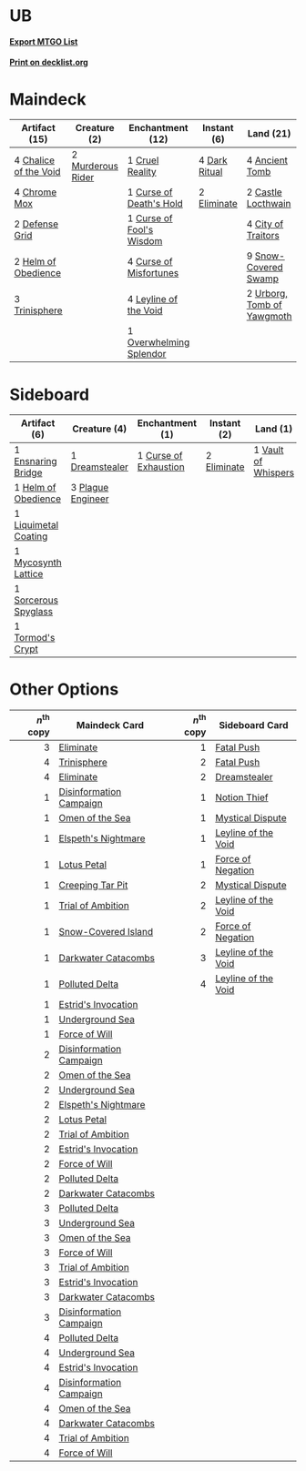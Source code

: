 # UB

#### [Export MTGO List](../collection/UB/UB.txt)
#### [Print on decklist.org](http://decklist.org/?deckmain=4%09Ancient%20Tomb%0A2%09Castle%20Locthwain%0A4%09Chalice%20of%20the%20Void%0A4%09Chrome%20Mox%0A4%09City%20of%20Traitors%0A1%09Cruel%20Reality%0A1%09Curse%20of%20Death's%20Hold%0A1%09Curse%20of%20Fool's%20Wisdom%0A4%09Curse%20of%20Misfortunes%0A4%09Dark%20Ritual%0A2%09Defense%20Grid%0A2%09Eliminate%0A2%09Helm%20of%20Obedience%0A4%09Karn,%20the%20Great%20Creator%0A4%09Leyline%20of%20the%20Void%0A2%09Murderous%20Rider%0A1%09Overwhelming%20Splendor%0A9%09Snow-Covered%20Swamp%0A3%09Trinisphere%0A2%09Urborg,%20Tomb%20of%20Yawgmoth&deckside=1%09Curse%20of%20Exhaustion%0A1%09Dreamstealer%0A2%09Eliminate%0A1%09Ensnaring%20Bridge%0A1%09Helm%20of%20Obedience%0A1%09Liliana,%20the%20Last%20Hope%0A1%09Liquimetal%20Coating%0A1%09Mycosynth%20Lattice%0A3%09Plague%20Engineer%0A1%09Sorcerous%20Spyglass%0A1%09Tormod's%20Crypt%0A1%09Vault%20of%20Whispers)
# Maindeck

|                                         Artifact (15)                                          |                                        Creature (2)                                        |                                         Enchantment (12)                                          |                                     Instant (6)                                      |                                              Land (21)                                              |                                          Planeswalker (4)                                          |
|------------------------------------------------------------------------------------------------|--------------------------------------------------------------------------------------------|---------------------------------------------------------------------------------------------------|--------------------------------------------------------------------------------------|-----------------------------------------------------------------------------------------------------|----------------------------------------------------------------------------------------------------|
|4 [Chalice of the Void](http://gatherer.wizards.com/Pages/Card/Details.aspx?multiverseid=442211)|2 [Murderous Rider](http://gatherer.wizards.com/Pages/Card/Details.aspx?multiverseid=473059)|1 [Cruel Reality](http://gatherer.wizards.com/Pages/Card/Details.aspx?multiverseid=426786)         |4 [Dark Ritual](http://gatherer.wizards.com/Pages/Card/Details.aspx?multiverseid=651) |4 [Ancient Tomb](http://gatherer.wizards.com/Pages/Card/Details.aspx?multiverseid=409567)            |4 [Karn, the Great Creator](http://gatherer.wizards.com/Pages/Card/Details.aspx?multiverseid=460928)|
|4 [Chrome Mox](http://gatherer.wizards.com/Pages/Card/Details.aspx?multiverseid=413761)         |                                                                                            |1 [Curse of Death's Hold](http://gatherer.wizards.com/Pages/Card/Details.aspx?multiverseid=227075) |2 [Eliminate](http://gatherer.wizards.com/Pages/Card/Details.aspx?multiverseid=485420)|2 [Castle Locthwain](http://gatherer.wizards.com/Pages/Card/Details.aspx?multiverseid=473203)        |                                                                                                    |
|2 [Defense Grid](http://gatherer.wizards.com/Pages/Card/Details.aspx?multiverseid=45481)        |                                                                                            |1 [Curse of Fool's Wisdom](http://gatherer.wizards.com/Pages/Card/Details.aspx?multiverseid=470562)|                                                                                      |4 [City of Traitors](http://gatherer.wizards.com/Pages/Card/Details.aspx?multiverseid=6168)          |                                                                                                    |
|2 [Helm of Obedience](http://gatherer.wizards.com/Pages/Card/Details.aspx?multiverseid=3047)    |                                                                                            |4 [Curse of Misfortunes](http://gatherer.wizards.com/Pages/Card/Details.aspx?multiverseid=262874)  |                                                                                      |9 [Snow-Covered Swamp](http://gatherer.wizards.com/Pages/Card/Details.aspx?multiverseid=121256)      |                                                                                                    |
|3 [Trinisphere](http://gatherer.wizards.com/Pages/Card/Details.aspx?multiverseid=43545)         |                                                                                            |4 [Leyline of the Void](http://gatherer.wizards.com/Pages/Card/Details.aspx?multiverseid=107682)   |                                                                                      |2 [Urborg, Tomb of Yawgmoth](http://gatherer.wizards.com/Pages/Card/Details.aspx?multiverseid=383425)|                                                                                                    |
|                                                                                                |                                                                                            |1 [Overwhelming Splendor](http://gatherer.wizards.com/Pages/Card/Details.aspx?multiverseid=430708) |                                                                                      |                                                                                                     |                                                                                                    |


# Sideboard

|                                         Artifact (6)                                          |                                        Creature (4)                                        |                                        Enchantment (1)                                         |                                     Instant (2)                                      |                                           Land (1)                                           |                                         Planeswalker (1)                                          |
|-----------------------------------------------------------------------------------------------|--------------------------------------------------------------------------------------------|------------------------------------------------------------------------------------------------|--------------------------------------------------------------------------------------|----------------------------------------------------------------------------------------------|---------------------------------------------------------------------------------------------------|
|1 [Ensnaring Bridge](http://gatherer.wizards.com/Pages/Card/Details.aspx?multiverseid=15866)   |1 [Dreamstealer](http://gatherer.wizards.com/Pages/Card/Details.aspx?multiverseid=430752)   |1 [Curse of Exhaustion](http://gatherer.wizards.com/Pages/Card/Details.aspx?multiverseid=226729)|2 [Eliminate](http://gatherer.wizards.com/Pages/Card/Details.aspx?multiverseid=485420)|1 [Vault of Whispers](http://gatherer.wizards.com/Pages/Card/Details.aspx?multiverseid=205313)|1 [Liliana, the Last Hope](http://gatherer.wizards.com/Pages/Card/Details.aspx?multiverseid=414388)|
|1 [Helm of Obedience](http://gatherer.wizards.com/Pages/Card/Details.aspx?multiverseid=3047)   |3 [Plague Engineer](http://gatherer.wizards.com/Pages/Card/Details.aspx?multiverseid=464049)|                                                                                                |                                                                                      |                                                                                              |                                                                                                   |
|1 [Liquimetal Coating](http://gatherer.wizards.com/Pages/Card/Details.aspx?multiverseid=389578)|                                                                                            |                                                                                                |                                                                                      |                                                                                              |                                                                                                   |
|1 [Mycosynth Lattice](http://gatherer.wizards.com/Pages/Card/Details.aspx?multiverseid=446209) |                                                                                            |                                                                                                |                                                                                      |                                                                                              |                                                                                                   |
|1 [Sorcerous Spyglass](http://gatherer.wizards.com/Pages/Card/Details.aspx?multiverseid=435407)|                                                                                            |                                                                                                |                                                                                      |                                                                                              |                                                                                                   |
|1 [Tormod's Crypt](http://gatherer.wizards.com/Pages/Card/Details.aspx?multiverseid=389723)    |                                                                                            |                                                                                                |                                                                                      |                                                                                              |                                                                                                   |


# Other Options

|*n*<sup>th</sup> copy|                                          Maindeck Card                                           |*n*<sup>th</sup> copy|                                        Sideboard Card                                        |
|--------------------:|--------------------------------------------------------------------------------------------------|--------------------:|----------------------------------------------------------------------------------------------|
|                    3|[Eliminate](http://gatherer.wizards.com/Pages/Card/Details.aspx?multiverseid=485420)              |                    1|[Fatal Push](http://gatherer.wizards.com/Pages/Card/Details.aspx?multiverseid=423724)         |
|                    4|[Trinisphere](http://gatherer.wizards.com/Pages/Card/Details.aspx?multiverseid=43545)             |                    2|[Fatal Push](http://gatherer.wizards.com/Pages/Card/Details.aspx?multiverseid=423724)         |
|                    4|[Eliminate](http://gatherer.wizards.com/Pages/Card/Details.aspx?multiverseid=485420)              |                    2|[Dreamstealer](http://gatherer.wizards.com/Pages/Card/Details.aspx?multiverseid=430752)       |
|                    1|[Disinformation Campaign](http://gatherer.wizards.com/Pages/Card/Details.aspx?multiverseid=452917)|                    1|[Notion Thief](http://gatherer.wizards.com/Pages/Card/Details.aspx?multiverseid=442200)       |
|                    1|[Omen of the Sea](http://gatherer.wizards.com/Pages/Card/Details.aspx?multiverseid=476309)        |                    1|[Mystical Dispute](http://gatherer.wizards.com/Pages/Card/Details.aspx?multiverseid=473020)   |
|                    1|[Elspeth's Nightmare](http://gatherer.wizards.com/Pages/Card/Details.aspx?multiverseid=476342)    |                    1|[Leyline of the Void](http://gatherer.wizards.com/Pages/Card/Details.aspx?multiverseid=107682)|
|                    1|[Lotus Petal](http://gatherer.wizards.com/Pages/Card/Details.aspx?multiverseid=420602)            |                    1|[Force of Negation](http://gatherer.wizards.com/Pages/Card/Details.aspx?multiverseid=464001)  |
|                    1|[Creeping Tar Pit](http://gatherer.wizards.com/Pages/Card/Details.aspx?multiverseid=457138)       |                    2|[Mystical Dispute](http://gatherer.wizards.com/Pages/Card/Details.aspx?multiverseid=473020)   |
|                    1|[Trial of Ambition](http://gatherer.wizards.com/Pages/Card/Details.aspx?multiverseid=426815)      |                    2|[Leyline of the Void](http://gatherer.wizards.com/Pages/Card/Details.aspx?multiverseid=107682)|
|                    1|[Snow-Covered Island](http://gatherer.wizards.com/Pages/Card/Details.aspx?multiverseid=121130)    |                    2|[Force of Negation](http://gatherer.wizards.com/Pages/Card/Details.aspx?multiverseid=464001)  |
|                    1|[Darkwater Catacombs](http://gatherer.wizards.com/Pages/Card/Details.aspx?multiverseid=420906)    |                    3|[Leyline of the Void](http://gatherer.wizards.com/Pages/Card/Details.aspx?multiverseid=107682)|
|                    1|[Polluted Delta](http://gatherer.wizards.com/Pages/Card/Details.aspx?multiverseid=405104)         |                    4|[Leyline of the Void](http://gatherer.wizards.com/Pages/Card/Details.aspx?multiverseid=107682)|
|                    1|[Estrid's Invocation](http://gatherer.wizards.com/Pages/Card/Details.aspx?multiverseid=450609)    |                     |                                                                                              |
|                    1|[Underground Sea](http://gatherer.wizards.com/Pages/Card/Details.aspx?multiverseid=886)           |                     |                                                                                              |
|                    1|[Force of Will](http://gatherer.wizards.com/Pages/Card/Details.aspx?multiverseid=3107)            |                     |                                                                                              |
|                    2|[Disinformation Campaign](http://gatherer.wizards.com/Pages/Card/Details.aspx?multiverseid=452917)|                     |                                                                                              |
|                    2|[Omen of the Sea](http://gatherer.wizards.com/Pages/Card/Details.aspx?multiverseid=476309)        |                     |                                                                                              |
|                    2|[Underground Sea](http://gatherer.wizards.com/Pages/Card/Details.aspx?multiverseid=886)           |                     |                                                                                              |
|                    2|[Elspeth's Nightmare](http://gatherer.wizards.com/Pages/Card/Details.aspx?multiverseid=476342)    |                     |                                                                                              |
|                    2|[Lotus Petal](http://gatherer.wizards.com/Pages/Card/Details.aspx?multiverseid=420602)            |                     |                                                                                              |
|                    2|[Trial of Ambition](http://gatherer.wizards.com/Pages/Card/Details.aspx?multiverseid=426815)      |                     |                                                                                              |
|                    2|[Estrid's Invocation](http://gatherer.wizards.com/Pages/Card/Details.aspx?multiverseid=450609)    |                     |                                                                                              |
|                    2|[Force of Will](http://gatherer.wizards.com/Pages/Card/Details.aspx?multiverseid=3107)            |                     |                                                                                              |
|                    2|[Polluted Delta](http://gatherer.wizards.com/Pages/Card/Details.aspx?multiverseid=405104)         |                     |                                                                                              |
|                    2|[Darkwater Catacombs](http://gatherer.wizards.com/Pages/Card/Details.aspx?multiverseid=420906)    |                     |                                                                                              |
|                    3|[Polluted Delta](http://gatherer.wizards.com/Pages/Card/Details.aspx?multiverseid=405104)         |                     |                                                                                              |
|                    3|[Underground Sea](http://gatherer.wizards.com/Pages/Card/Details.aspx?multiverseid=886)           |                     |                                                                                              |
|                    3|[Omen of the Sea](http://gatherer.wizards.com/Pages/Card/Details.aspx?multiverseid=476309)        |                     |                                                                                              |
|                    3|[Force of Will](http://gatherer.wizards.com/Pages/Card/Details.aspx?multiverseid=3107)            |                     |                                                                                              |
|                    3|[Trial of Ambition](http://gatherer.wizards.com/Pages/Card/Details.aspx?multiverseid=426815)      |                     |                                                                                              |
|                    3|[Estrid's Invocation](http://gatherer.wizards.com/Pages/Card/Details.aspx?multiverseid=450609)    |                     |                                                                                              |
|                    3|[Darkwater Catacombs](http://gatherer.wizards.com/Pages/Card/Details.aspx?multiverseid=420906)    |                     |                                                                                              |
|                    3|[Disinformation Campaign](http://gatherer.wizards.com/Pages/Card/Details.aspx?multiverseid=452917)|                     |                                                                                              |
|                    4|[Polluted Delta](http://gatherer.wizards.com/Pages/Card/Details.aspx?multiverseid=405104)         |                     |                                                                                              |
|                    4|[Underground Sea](http://gatherer.wizards.com/Pages/Card/Details.aspx?multiverseid=886)           |                     |                                                                                              |
|                    4|[Estrid's Invocation](http://gatherer.wizards.com/Pages/Card/Details.aspx?multiverseid=450609)    |                     |                                                                                              |
|                    4|[Disinformation Campaign](http://gatherer.wizards.com/Pages/Card/Details.aspx?multiverseid=452917)|                     |                                                                                              |
|                    4|[Omen of the Sea](http://gatherer.wizards.com/Pages/Card/Details.aspx?multiverseid=476309)        |                     |                                                                                              |
|                    4|[Darkwater Catacombs](http://gatherer.wizards.com/Pages/Card/Details.aspx?multiverseid=420906)    |                     |                                                                                              |
|                    4|[Trial of Ambition](http://gatherer.wizards.com/Pages/Card/Details.aspx?multiverseid=426815)      |                     |                                                                                              |
|                    4|[Force of Will](http://gatherer.wizards.com/Pages/Card/Details.aspx?multiverseid=3107)            |                     |                                                                                              |

